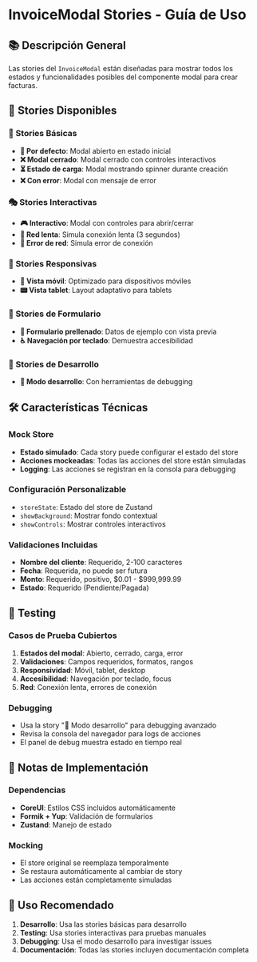 # InvoiceModal Stories - Guía de Uso

## 📚 Descripción General

Las stories del `InvoiceModal` están diseñadas para mostrar todos los estados y funcionalidades posibles del componente modal para crear facturas.

## 🎯 Stories Disponibles

### 📖 Stories Básicas
- **🔧 Por defecto**: Modal abierto en estado inicial
- **❌ Modal cerrado**: Modal cerrado con controles interactivos
- **⏳ Estado de carga**: Modal mostrando spinner durante creación
- **❌ Con error**: Modal con mensaje de error

### 🎭 Stories Interactivas
- **🎮 Interactivo**: Modal con controles para abrir/cerrar
- **🐌 Red lenta**: Simula conexión lenta (3 segundos)
- **🔌 Error de red**: Simula error de conexión

### 📱 Stories Responsivas
- **📱 Vista móvil**: Optimizado para dispositivos móviles
- **📟 Vista tablet**: Layout adaptativo para tablets

### 🎨 Stories de Formulario
- **📝 Formulario prellenado**: Datos de ejemplo con vista previa
- **♿ Navegación por teclado**: Demuestra accesibilidad

### 🔧 Stories de Desarrollo
- **🔧 Modo desarrollo**: Con herramientas de debugging

## 🛠️ Características Técnicas

### Mock Store
- **Estado simulado**: Cada story puede configurar el estado del store
- **Acciones mockeadas**: Todas las acciones del store están simuladas
- **Logging**: Las acciones se registran en la consola para debugging

### Configuración Personalizable
- `storeState`: Estado del store de Zustand
- `showBackground`: Mostrar fondo contextual
- `showControls`: Mostrar controles interactivos

### Validaciones Incluidas
- **Nombre del cliente**: Requerido, 2-100 caracteres
- **Fecha**: Requerida, no puede ser futura
- **Monto**: Requerido, positivo, $0.01 - $999,999.99
- **Estado**: Requerido (Pendiente/Pagada)

## 🧪 Testing

### Casos de Prueba Cubiertos
1. **Estados del modal**: Abierto, cerrado, carga, error
2. **Validaciones**: Campos requeridos, formatos, rangos
3. **Responsividad**: Móvil, tablet, desktop
4. **Accesibilidad**: Navegación por teclado, focus
5. **Red**: Conexión lenta, errores de conexión

### Debugging
- Usa la story "🔧 Modo desarrollo" para debugging avanzado
- Revisa la consola del navegador para logs de acciones
- El panel de debug muestra estado en tiempo real

## 📝 Notas de Implementación

### Dependencias
- **CoreUI**: Estilos CSS incluidos automáticamente
- **Formik + Yup**: Validación de formularios
- **Zustand**: Manejo de estado

### Mocking
- El store original se reemplaza temporalmente
- Se restaura automáticamente al cambiar de story
- Las acciones están completamente simuladas

## 🚀 Uso Recomendado

1. **Desarrollo**: Usa las stories básicas para desarrollo
2. **Testing**: Usa stories interactivas para pruebas manuales
3. **Debugging**: Usa el modo desarrollo para investigar issues
4. **Documentación**: Todas las stories incluyen documentación completa
